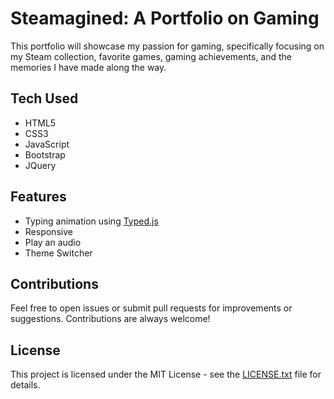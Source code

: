 # Steamagined: A Portfolio on Gaming

This portfolio will showcase my passion for gaming, specifically focusing on my Steam collection, favorite games, gaming achievements, and the memories I have made along the way.

## Tech Used

- HTML5
- CSS3
- JavaScript
- Bootstrap
- JQuery

## Features

- Typing animation using [Typed.js](https://mattboldt.com/demos/typed-js/)
- Responsive
- Play an audio
- Theme Switcher

## Contributions

Feel free to open issues or submit pull requests for improvements or suggestions. Contributions are always welcome!

## License

This project is licensed under the MIT License - see the [LICENSE.txt](LICENSE.txt) file for details.
